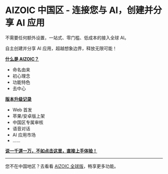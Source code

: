 # AIZOIC 中国区 - 连接您与 AI，创建并分享 AI 应用

不需要任何额外设置，一站式、零门槛、低成本的接入全球 AI。

自主创建并分享 AI 应用，超越想象边界，释放无限可能！

[**什么是 AIZOIC？**](./home.md)

- 命名由来
- 初心理念
- 功能特色
- 去中心

[**版本升级记录**](./news.md)

- Web 首发
- 苹果/安卓版上架
- 中国区专属审核
- 语音对话
- AI 应用市场
- ......

[**说一千道一万，不如点击这里，直接上手体验！**](https://u.aizoi.cc)

---

您不在中国地区？去看看 [AIZOIC 全球版](https://github.com/aizoic/en/)，畅享更多功能。
